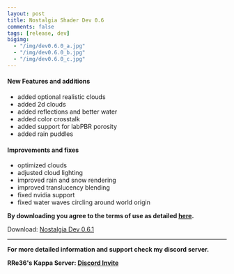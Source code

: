 ```yaml
---
layout: post
title: Nostalgia Shader Dev 0.6
comments: false
tags: [release, dev]
bigimg: 
  - "/img/dev0.6.0_a.jpg"
  - "/img/dev0.6.0_b.jpg"
  - "/img/dev0.6.0_c.jpg"
---
```


#### New Features and additions

* added optional realistic clouds
* added 2d clouds
* added reflections and better water
* added color crosstalk
* added support for labPBR porosity
* added rain puddles

#### Improvements and fixes

* optimized clouds
* adjusted cloud lighting
* improved rain and snow rendering
* improved translucency blending
* fixed nvidia support
* fixed water waves circling around world origin

**By downloading you agree to the terms of use as detailed [here](https://rre36.github.io/nostalgia_shader_web/license/).**

Download: [Nostalgia Dev 0.6.1](https://github.com/rre36/glsl_release_archive/releases/download/nostalgia_0.6/Nostalgia_dev0.6.1.zip)

***

**For more detailed information and support check my discord server.**

**RRe36's Kappa Server: [Discord Invite](https://discord.gg/y5xzQ6H)**
